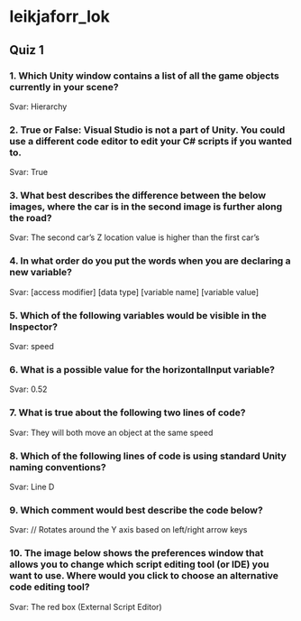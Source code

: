 # leikjaforr_lok
## Quiz 1
### 1. Which Unity window contains a list of all the game objects currently in your scene?
Svar: Hierarchy

### 2. True or False: Visual Studio is not a part of Unity. You could use a different code editor to edit your C# scripts if you wanted to.
Svar: True
 
### 3. What best describes the difference between the below images, where the car is in the second image is further along the road?
Svar: The second car’s Z location value is higher than the first car’s

### 4. In what order do you put the words when you are declaring a new variable? 
Svar: [access modifier] [data type] [variable name] [variable value]

### 5. Which of the following variables would be visible in the Inspector?
Svar: speed

### 6. What is a possible value for the horizontalInput variable?
Svar: 0.52

### 7. What is true about the following two lines of code?
Svar: They will both move an object at the same speed

### 8. Which of the following lines of code is using standard Unity naming conventions?
Svar: Line D 

### 9. Which comment would best describe the code below?
Svar: // Rotates around the Y axis based on left/right arrow keys

### 10. The image below shows the preferences window that allows you to change which script editing tool (or IDE) you want to use. Where would you click to choose an alternative code editing tool?
Svar: The red box (External Script Editor)
